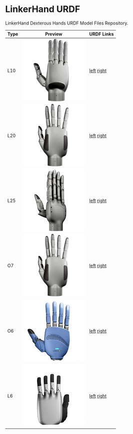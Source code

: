 # LinkerHand URDF

LinkerHand Dexterous Hands URDF Model Files Repository.

| Type  |  Preview   | URDF Links |
| --- | --- | --- |
| L10 | ![](.github/images/icon-l10.png)  | [left](./l10/left/) [right](./l10/right/)  |
| L20 | ![](.github/images/icon-l20.png)  | [left](./l20/left/) [right](./l20/right/)  |
| L25 | ![](.github/images/icon-l24.png)  | [left](./l25/left/) [right](./l25/right/)  |
| O7 | ![](.github/images/icon-o7.png)  | [left](./o7/left/) [right](./o7/right/)  |
| O6 | ![](.github/images/icon-o6.png)  | [left](./o6/left/) [right](./o6/right/)  |
| L6 | ![](.github/images/icon-l6.png)  | [left](./l6/left/) [right](./l6/right/)  |
